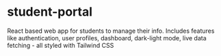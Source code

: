# student-portal
React based web app for students to manage their info. Includes features like authentication, user profiles, dashboard, dark-light mode, live data fetching - all styled with Tailwind CSS
